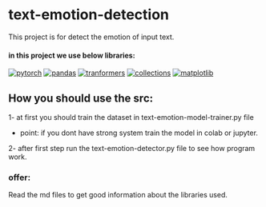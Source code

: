 # text-emotion-detection
This project is for detect the emotion of input text.

#### in this project we use below libraries: 
<a href="https://github.com/maskiiw"><img alt="pytorch" src="https://img.shields.io/badge/pytorch-EE4C2C?style=for-the-badge&logo=pytorch&logoColor=f5f5f5"></a>
<a href="https://github.com/maskiiw"><img alt="pandas" src="https://img.shields.io/badge/pandas-150458?style=for-the-badge&logo=pandas&logoColor=f5f5f5"></a>
<a href="https://github.com/maskiiw"><img alt="tranformers" src="https://img.shields.io/badge/tranformers-A6CE39?style=for-the-badge"></a>
<a href="https://github.com/maskiiw"><img alt="collections" src="https://img.shields.io/badge/collections-5B4638?style=for-the-badge"></a>
<a href="https://github.com/maskiiw"><img alt="matplotlib" src="https://img.shields.io/badge/matplotlib-00945E?style=for-the-badge"></a>

## How you should use the src:
1- at first you should train the dataset in text-emotion-model-trainer.py file 
  - point: if you dont have strong system train the model in colab or jupyter.

2- after first step run the text-emotion-detector.py file to see how program work.

### offer: 
Read the md files to get good information about the libraries used.
